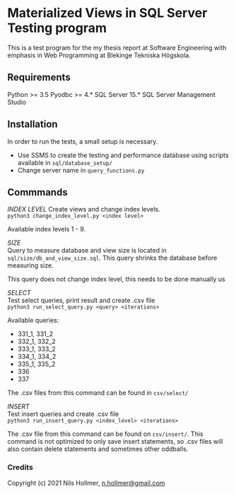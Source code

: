 Materialized Views in SQL Server Testing program
============================================

This is a test program for the my thesis report at Software Engineering with emphasis in Web Programming at Blekinge Tekniska Högskola.

## Requirements
Python >= 3.5
Pyodbc >= 4.*
SQL Server 15.*
SQL Server Management Studio

## Installation
In order to run the tests, a small setup is necessary.
+ Use SSMS to create the testing and performance database using scripts available in `sql/database_setup/`
+ Change server name in `query_functions.py`

## Commmands

*INDEX LEVEL*
Create views and change index levels.  
`python3 change_index_level.py <index level>`

Available index levels 1 - 9.

*SIZE*  
Query to measure database and view size is located in `sql/size/db_and_view_size.sql`. This query shrinks the database before measuring size.

This query does not change index level, this needs to be done manually us

*SELECT*  
Test select queries, print result and create .csv file  
`python3 run_select_query.py <query> <iterations>`

Available queries:
+ 331_1, 331_2
+ 332_1, 332_2
+ 333_1, 333_2
+ 334_1, 334_2
+ 335_1, 335_2
+ 336
+ 337

The .csv files from this command can be found in `csv/select/`

*INSERT*  
Test insert queries and create .csv file  
`python3 run_insert_query.py <index_level> <iterations>`

The .csv file from this command can be found on `csv/insert/`. This command is not optimized to only save insert statements, so .csv files will also contain delete statements and sometimes other oddballs.

### Credits

Copyright (c) 2021 Nils Hollmer, n.hollmer@gmail.com
